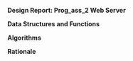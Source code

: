 **Design Report: Prog_ass_2 Web Server**

**Data Structures and Functions**


**Algorithms**


**Rationale**

